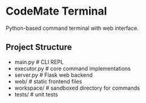 # CodeMate Terminal

Python-based command terminal with web interface.

## Project Structure
- main.py       # CLI REPL
- executor.py   # core command implementations
- server.py     # Flask web backend
- web/          # static frontend files
- workspace/    # sandboxed directory for commands
- tests/        # unit tests
